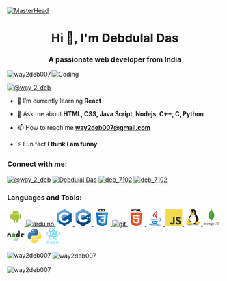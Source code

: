 [![MasterHead](https://images.inc.com/uploaded_files/image/1920x1080/software-computer-code-1940x900_35196.jpg)](https://way2deb007.io)
<h1 align="center">Hi 👋, I'm Debdulal Das</h1>
<h3 align="center">A passionate web developer from India</h3>
<img align="right" alt="Coding" width="400" src="https://potomac.edu/wp-content/uploads/2020/12/benefits-of-coding-e1606911064541.jpg">

<p align="left"> <img src="https://komarev.com/ghpvc/?username=way2deb007&label=Profile%20views&color=0e75b6&style=flat" alt="way2deb007" /> </p>

<p align="left"> <a href="https://twitter.com/@way_2_deb" target="blank"><img src="https://img.shields.io/twitter/follow/@way_2_deb?logo=twitter&style=for-the-badge" alt="@way_2_deb" /></a> </p>

- 🌱 I’m currently learning **React**

- 💬 Ask me about **HTML, CSS, Java Script, Nodejs, C++, C, Python**

- 📫 How to reach me **way2deb007@gmail.com**

- ⚡ Fun fact **I think I am funny**

<h3 align="left">Connect with me:</h3>
<p align="left">
<a href="https://twitter.com/@way_2_deb" target="blank"><img align="center" src="https://raw.githubusercontent.com/rahuldkjain/github-profile-readme-generator/master/src/images/icons/Social/twitter.svg" alt="@way_2_deb" height="30" width="40" /></a>
<a href="https://www.linkedin.com/in/debdulal-das-81289b204/" target="blank"><img align="center" src="https://raw.githubusercontent.com/rahuldkjain/github-profile-readme-generator/master/src/images/icons/Social/linked-in-alt.svg" alt="Debdulal Das" height="30" width="40" /></a>
<a href="https://instagram.com/deb_7102" target="blank"><img align="center" src="https://raw.githubusercontent.com/rahuldkjain/github-profile-readme-generator/master/src/images/icons/Social/instagram.svg" alt="deb_7102" height="30" width="40" /></a>
<a href="https://www.leetcode.com/deb_7102" target="blank"><img align="center" src="https://raw.githubusercontent.com/rahuldkjain/github-profile-readme-generator/master/src/images/icons/Social/leet-code.svg" alt="deb_7102" height="30" width="40" /></a>
</p>

<h3 align="left">Languages and Tools:</h3>
<p align="left"> <a href="https://developer.android.com" target="_blank" rel="noreferrer"> <img src="https://raw.githubusercontent.com/devicons/devicon/master/icons/android/android-original-wordmark.svg" alt="android" width="40" height="40"/> </a> <a href="https://www.arduino.cc/" target="_blank" rel="noreferrer"> <img src="https://cdn.worldvectorlogo.com/logos/arduino-1.svg" alt="arduino" width="40" height="40"/> </a> <a href="https://www.cprogramming.com/" target="_blank" rel="noreferrer"> <img src="https://raw.githubusercontent.com/devicons/devicon/master/icons/c/c-original.svg" alt="c" width="40" height="40"/> </a> <a href="https://www.w3schools.com/cpp/" target="_blank" rel="noreferrer"> <img src="https://raw.githubusercontent.com/devicons/devicon/master/icons/cplusplus/cplusplus-original.svg" alt="cplusplus" width="40" height="40"/> </a> <a href="https://www.w3schools.com/css/" target="_blank" rel="noreferrer"> <img src="https://raw.githubusercontent.com/devicons/devicon/master/icons/css3/css3-original-wordmark.svg" alt="css3" width="40" height="40"/> </a> <a href="https://git-scm.com/" target="_blank" rel="noreferrer"> <img src="https://www.vectorlogo.zone/logos/git-scm/git-scm-icon.svg" alt="git" width="40" height="40"/> </a> <a href="https://www.w3.org/html/" target="_blank" rel="noreferrer"> <img src="https://raw.githubusercontent.com/devicons/devicon/master/icons/html5/html5-original-wordmark.svg" alt="html5" width="40" height="40"/> </a> <a href="https://www.java.com" target="_blank" rel="noreferrer"> <img src="https://raw.githubusercontent.com/devicons/devicon/master/icons/java/java-original.svg" alt="java" width="40" height="40"/> </a> <a href="https://developer.mozilla.org/en-US/docs/Web/JavaScript" target="_blank" rel="noreferrer"> <img src="https://raw.githubusercontent.com/devicons/devicon/master/icons/javascript/javascript-original.svg" alt="javascript" width="40" height="40"/> </a> <a href="https://www.linux.org/" target="_blank" rel="noreferrer"> <img src="https://raw.githubusercontent.com/devicons/devicon/master/icons/linux/linux-original.svg" alt="linux" width="40" height="40"/> </a> <a href="https://www.mongodb.com/" target="_blank" rel="noreferrer"> <img src="https://raw.githubusercontent.com/devicons/devicon/master/icons/mongodb/mongodb-original-wordmark.svg" alt="mongodb" width="40" height="40"/> </a> <a href="https://nodejs.org" target="_blank" rel="noreferrer"> <img src="https://raw.githubusercontent.com/devicons/devicon/master/icons/nodejs/nodejs-original-wordmark.svg" alt="nodejs" width="40" height="40"/> </a> <a href="https://www.python.org" target="_blank" rel="noreferrer"> <img src="https://raw.githubusercontent.com/devicons/devicon/master/icons/python/python-original.svg" alt="python" width="40" height="40"/> </a> <a href="https://reactjs.org/" target="_blank" rel="noreferrer"> <img src="https://raw.githubusercontent.com/devicons/devicon/master/icons/react/react-original-wordmark.svg" alt="react" width="40" height="40"/> </a> </p>

<p><img align="left" src="https://github-readme-stats.vercel.app/api/top-langs?username=way2deb007&show_icons=true&locale=en&layout=compact" alt="way2deb007" /></p>

<p>&nbsp;<img align="center" src="https://github-readme-stats.vercel.app/api?username=way2deb007&show_icons=true&locale=en" alt="way2deb007" /></p>

<p><img align="center" src="https://github-readme-streak-stats.herokuapp.com/?user=way2deb007&" alt="way2deb007" /></p>
